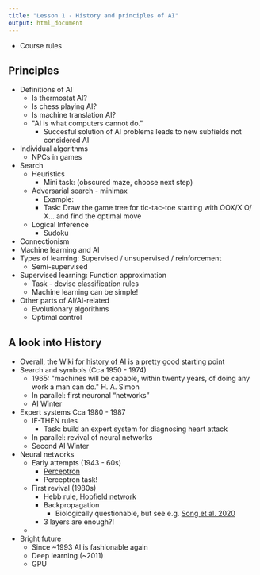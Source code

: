 ```yaml
---
title: "Lesson 1 - History and principles of AI"
output: html_document
---
```


- Course rules

## Principles

- Definitions of AI
  - Is thermostat AI?
  - Is chess playing AI?
  - Is machine translation AI?
  - "AI is what computers cannot do."
    - Succesful solution of AI problems leads to new subfields not considered AI
- Individual algorithms
  - NPCs in games
- Search
  - Heuristics 
    - Mini task: (obscured maze, choose next step)
  - Adversarial search - minimax
    - Example: 
    - Task: Draw the game tree for tic-tac-toe starting with OOX/X O/  X... and find the optimal move
  - Logical Inference
    - Sudoku
- Connectionism
- Machine learning and AI
- Types of learning: Supervised / unsupervised / reinforcement 
  - Semi-supervised
- Supervised learning: Function approximation
  - Task - devise classification rules
  - Machine learning can be simple!
- Other parts of AI/AI-related
  - Evolutionary algorithms
  - Optimal control

## A look into History

- Overall, the Wiki for [history of AI](https://en.wikipedia.org/wiki/History_of_artificial_intelligence) is a pretty good starting point
- Search and symbols (Cca 1950 - 1974)
  - 1965: "machines will be capable, within twenty years, of doing any work a man can do." H. A. Simon
  - In parallel: first neuronal “networks”
  - AI Winter
- Expert systems Cca 1980 - 1987
  - IF-THEN rules
    - Task: build an expert system for diagnosing heart attack
  - In parallel: revival of neural networks
  - Second AI Winter
- Neural networks
  - Early attempts (1943 - 60s)
    - [Perceptron](https://en.wikipedia.org/wiki/Perceptron) 
    - Perceptron task!
  - First revival (1980s)
    - Hebb rule, [Hopfield network](https://en.wikipedia.org/wiki/Hopfield_network)
    - Backpropagation
      - Biologically questionable, but see e.g. [Song et al. 2020](https://www.ncbi.nlm.nih.gov/pmc/articles/PMC7610561/)
    - 3 layers are enough?!
  - 
- Bright future
  - Since ~1993 AI is fashionable again
   - Deep learning (~2011)
   - GPU



